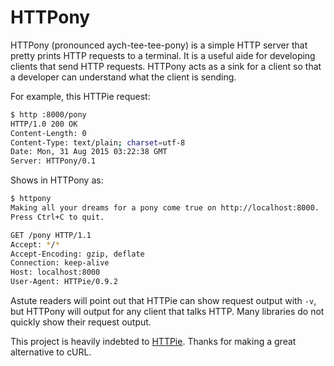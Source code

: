 # HTTPony

HTTPony (pronounced aych-tee-tee-pony) is a simple HTTP server
that pretty prints HTTP requests to a terminal.
It is a useful aide for developing clients that send HTTP requests.
HTTPony acts as a sink for a client
so that a developer can understand what the client is sending.

For example, this HTTPie request:

```bash
$ http :8000/pony
HTTP/1.0 200 OK
Content-Length: 0
Content-Type: text/plain; charset=utf-8
Date: Mon, 31 Aug 2015 03:22:38 GMT
Server: HTTPony/0.1
```

Shows in HTTPony as:

```bash
$ httpony
Making all your dreams for a pony come true on http://localhost:8000.
Press Ctrl+C to quit.

GET /pony HTTP/1.1
Accept: */*
Accept-Encoding: gzip, deflate
Connection: keep-alive
Host: localhost:8000
User-Agent: HTTPie/0.9.2
```

Astute readers will point out that HTTPie can show request output with `-v`,
but HTTPony will output for any client that talks HTTP.
Many libraries do not quickly show their request output.

This project is heavily indebted to [HTTPie][pie].
Thanks for making a great alternative to cURL.

[pie]: http://httpie.org/
